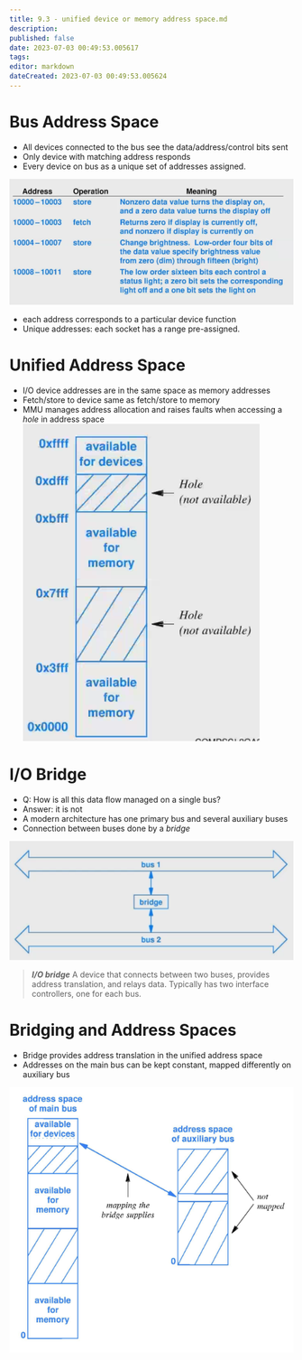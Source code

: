 ```yaml
---
title: 9.3 - unified device or memory address space.md
description:
published: false
date: 2023-07-03 00:49:53.005617
tags:
editor: markdown
dateCreated: 2023-07-03 00:49:53.005624
---
```


# Bus Address Space
- All devices connected to the bus see the data/address/control bits sent
- Only device with matching address responds
- Every device on bus as a unique set of addresses assigned.

![](/images/20221128104337.png)

- each address corresponds to a particular device function
- Unique addresses: each socket has a range pre-assigned.

# Unified Address Space
- I/O device addresses are in the same space as memory addresses
- Fetch/store to device same as fetch/store to memory
- MMU manages address allocation and raises faults when accessing a *hole* in address space
![](/images/20221128105514.png)


# I/O Bridge
- Q: How is all this data flow managed on a single bus?
- Answer: it is not
- A modern architecture has one primary bus and several auxiliary buses
- Connection between buses done by a *bridge*

![](/images/20221128110028.png)

> ***I/O bridge***
> A device that connects between two buses, provides address translation, and relays data. Typically has two interface controllers, one for each bus.

# Bridging and Address Spaces
- Bridge provides address translation in the unified address space
- Addresses on the main bus can be kept constant, mapped differently on auxiliary bus

![](/images/20221128110854.png)


